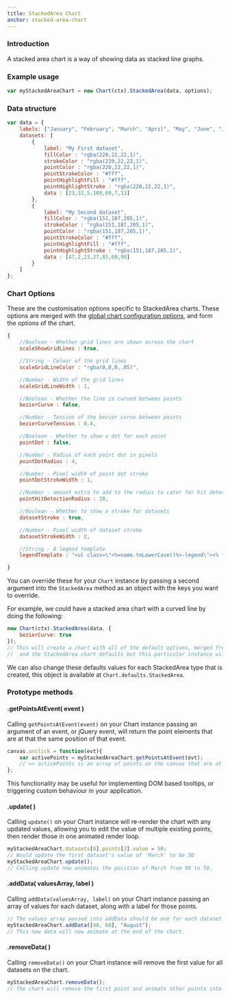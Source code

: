 ```yaml
---
title: StackedArea Chart
anchor: stacked-area-chart
---
```


### Introduction
A stacked area chart is a way of showing data as stacked line graphs.

<div class="canvas-holder">
	<canvas width="250" height="125"></canvas>
</div>

### Example usage
```javascript
var myStackedAreaChart = new Chart(ctx).StackedArea(data, options);
```

### Data structure

```javascript
var data = {
	labels: ["January", "February", "March", "April", "May", "June", "July"],
	datasets: [
		{
			label: "My First dataset",
			fillColor : "rgba(220,22,22,1)",
			strokeColor : "rgba(220,22,22,1)",
			pointColor : "rgba(220,22,22,1)",
			pointStrokeColor : "#fff",
			pointHighlightFill : "#fff",
			pointHighlightStroke : "rgba(220,22,22,1)",
			data : [23,32,5,100,60,7,13]
		},
		{
			label: "My Second dataset",
			fillColor : "rgba(151,187,205,1)",
			strokeColor : "rgba(151,187,205,1)",
			pointColor : "rgba(151,187,205,1)",
			pointStrokeColor : "#fff",
			pointHighlightFill : "#fff",
			pointHighlightStroke : "rgba(151,187,205,1)",
			data : [47,2,23,27,85,68,90]
		}
	]
};
```

### Chart Options

These are the customisation options specific to StackedArea charts. These options are merged with the [global chart configuration options](#getting-started-global-chart-configuration), and form the options of the chart.

```javascript
{
	//Boolean - Whether grid lines are shown across the chart
	scaleShowGridLines : true,

	//String - Colour of the grid lines
	scaleGridLineColor : "rgba(0,0,0,.05)",

	//Number - Width of the grid lines
	scaleGridLineWidth : 1,

	//Boolean - Whether the line is curved between points
	bezierCurve : false,

	//Number - Tension of the bezier curve between points
	bezierCurveTension : 0.4,

	//Boolean - Whether to show a dot for each point
	pointDot : false,

	//Number - Radius of each point dot in pixels
	pointDotRadius : 4,

	//Number - Pixel width of point dot stroke
	pointDotStrokeWidth : 1,

	//Number - amount extra to add to the radius to cater for hit detection outside the drawn point
	pointHitDetectionRadius : 20,

	//Boolean - Whether to show a stroke for datasets
	datasetStroke : true,

	//Number - Pixel width of dataset stroke
	datasetStrokeWidth : 2,

	//String - A legend template
	legendTemplate : "<ul class=\"<%=name.toLowerCase()%>-legend\"><% for (var i=0; i<datasets.length; i++){%><li><span style=\"background-color:<%=datasets[i].strokeColor%>\"></span><%if(datasets[i].label){%><%=datasets[i].label%><%}%></li><%}%></ul>"

}
```

You can override these for your `Chart` instance by passing a second argument into the `StackedArea` method as an object with the keys you want to override.

For example, we could have a stacked area chart with a curved line by doing the following:

```javascript
new Chart(ctx).StackedArea(data, {
	bezierCurve: true
});
// This will create a chart with all of the default options, merged from the global config,
//  and the StackedArea chart defaults but this particular instance will have `bezierCurve` set to true.
```

We can also change these defaults values for each StackedArea type that is created, this object is available at `Chart.defaults.StackedArea`.

### Prototype methods

#### .getPointsAtEvent( event )

Calling `getPointsAtEvent(event)` on your Chart instance passing an argument of an event, or jQuery event, will return the point elements that are at that the same position of that event.

```javascript
canvas.onclick = function(evt){
	var activePoints = myStackedAreaChart.getPointsAtEvent(evt);
	// => activePoints is an array of points on the canvas that are at the same position as the click event.
};
```

This functionality may be useful for implementing DOM based tooltips, or triggering custom behaviour in your application.

#### .update( )

Calling `update()` on your Chart instance will re-render the chart with any updated values, allowing you to edit the value of multiple existing points, then render those in one animated render loop.

```javascript
myStackedAreaChart.datasets[0].points[2].value = 50;
// Would update the first dataset's value of 'March' to be 50
myStackedAreaChart.update();
// Calling update now animates the position of March from 90 to 50.
```

#### .addData( valuesArray, label )

Calling `addData(valuesArray, label)` on your Chart instance passing an array of values for each dataset, along with a label for those points.

```javascript
// The values array passed into addData should be one for each dataset in the chart
myStackedAreaChart.addData([40, 60], "August");
// This new data will now animate at the end of the chart.
```

#### .removeData( )

Calling `removeData()` on your Chart instance will remove the first value for all datasets on the chart.

```javascript
myStackedAreaChart.removeData();
// The chart will remove the first point and animate other points into place
```